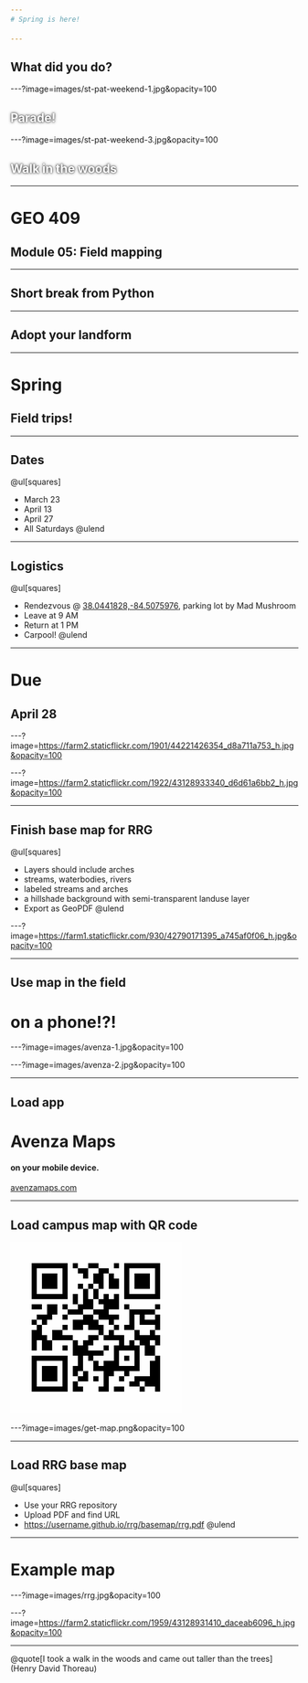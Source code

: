```yaml
---
# Spring is here!

---
```

## What did you do?

---?image=images/st-pat-weekend-1.jpg&opacity=100
<h2 style="text-shadow:0 0 2px #333, 0 0 5px #333;color:white">Parade!</h2>

---?image=images/st-pat-weekend-3.jpg&opacity=100
<h2 style="text-shadow:0 0 2px #333, 0 0 5px #333;color:white">Walk in the woods</h2>

---
# GEO 409
## Module 05: Field mapping

---
## Short break from Python

---
## Adopt your landform


---
# Spring
## Field trips!


---
## Dates
@ul[squares]
* March 23
* April 13
* April 27
* All Saturdays
@ulend

---
## Logistics
@ul[squares]
* Rendezvous @ [38.0441828,-84.5075976](https://www.google.com/maps/@38.0441828,-84.5075976,19.55z), parking lot by Mad Mushroom
* Leave at 9 AM
* Return at 1 PM
* Carpool!
@ulend
---
# Due
## April 28

---?image=https://farm2.staticflickr.com/1901/44221426354_d8a711a753_h.jpg&opacity=100

---?image=https://farm2.staticflickr.com/1922/43128933340_d6d61a6bb2_h.jpg&opacity=100


---
## Finish base map for RRG
@ul[squares]
* Layers should include arches
* streams, waterbodies, rivers
* labeled streams and arches
* a hillshade background with semi-transparent landuse layer
* Export as GeoPDF
@ulend

---?image=https://farm1.staticflickr.com/930/42790171395_a745af0f06_h.jpg&opacity=100

---
## Use map in the field
# on a phone!?!

---?image=images/avenza-1.jpg&opacity=100

---?image=images/avenza-2.jpg&opacity=100


---
## Load app
# Avenza Maps 
#### on your mobile device.
[avenzamaps.com](https://avenzamaps.com)

---
## Load campus map with QR code
![images/get-map.png](images/get-map.png)

---?image=images/get-map.png&opacity=100



---
## Load RRG base map
@ul[squares]
* Use your RRG repository
* Upload PDF and find URL
* https://username.github.io/rrg/basemap/rrg.pdf
@ulend

---
# Example map

---?image=images/rrg.jpg&opacity=100

---?image=https://farm2.staticflickr.com/1959/43128931410_daceab6096_h.jpg&opacity=100

---
@quote[I took a walk in the woods and came out taller than the trees](Henry David Thoreau)